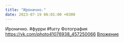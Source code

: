 ```yaml
---
title: "Иронично."
date: 2023-07-19 06:01:00 +0300
---
```


Иронично.
#фурри #furry
Фотография
<a class="vk-attach" href="https://vk.com/photo41076938_457250066">https://vk.com/photo41076938_457250066</a>
<a class="vk-attach" href="https://vk.com/photo41076938_457250066">Вложение</a>
